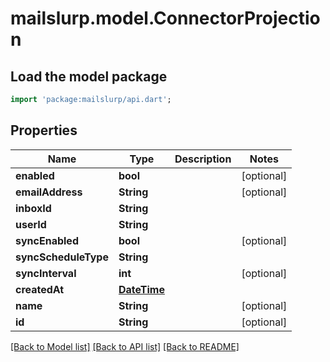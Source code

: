 # mailslurp.model.ConnectorProjection

## Load the model package
```dart
import 'package:mailslurp/api.dart';
```

## Properties
Name | Type | Description | Notes
------------ | ------------- | ------------- | -------------
**enabled** | **bool** |  | [optional] 
**emailAddress** | **String** |  | [optional] 
**inboxId** | **String** |  | 
**userId** | **String** |  | 
**syncEnabled** | **bool** |  | [optional] 
**syncScheduleType** | **String** |  | 
**syncInterval** | **int** |  | [optional] 
**createdAt** | [**DateTime**](DateTime) |  | 
**name** | **String** |  | [optional] 
**id** | **String** |  | [optional] 

[[Back to Model list]](../README#documentation-for-models) [[Back to API list]](../README#documentation-for-api-endpoints) [[Back to README]](../README)



